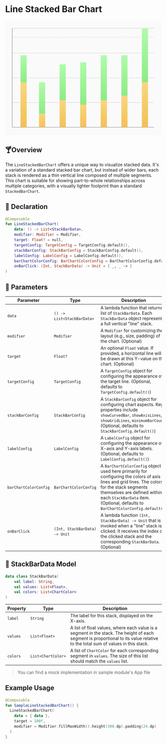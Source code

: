 # Line Stacked Bar Chart

![line_stack_bar_chart_01.png](../site/img/bar/line_stack_bar_chart_01.png)

## 🍸Overview
The `LineStackedBarChart` offers a unique way to visualize stacked data. It's a variation of a standard stacked bar chart, but instead of wider bars, each stack is rendered as a thin vertical line composed of multiple segments. This chart is suitable for showing part-to-whole relationships across multiple categories, with a visually lighter footprint than a standard `StackedBarChart`.

## 🧱 Declaration

```kotlin
@Composable
fun LineStackedBarChart(
    data: () -> List<StackBarData>,
    modifier: Modifier = Modifier,
    target: Float? = null,
    targetConfig: TargetConfig = TargetConfig.default(),
    stackBarConfig: StackBarConfig = StackBarConfig.default(),
    labelConfig: LabelConfig = LabelConfig.default(),
    barChartColorConfig: BarChartColorConfig = BarChartColorConfig.default(),
    onBarClick: (Int, StackBarData) -> Unit = { _, _ -> }
)
```

## 🔧 Parameters
| Parameter             | Type                          | Description                                                                                                                                                              |
|-----------------------|-------------------------------|--------------------------------------------------------------------------------------------------------------------------------------------------------------------------|
| `data`                | `() -> List<StackBarData>`    | A lambda function that returns a list of `StackBarData`. Each `StackBarData` object represents a full vertical "line" stack.                                            |
| `modifier`            | `Modifier`                    | A `Modifier` for customizing the layout (e.g., size, padding) of the chart. (Optional)                                                                                   |
| `target`              | `Float?`                      | An optional `Float` value. If provided, a horizontal line will be drawn at this Y-value on the chart. (Optional)                                                          |
| `targetConfig`        | `TargetConfig`                | A `TargetConfig` object for configuring the appearance of the target line. (Optional, defaults to `TargetConfig.default()`)                                             |
| `stackBarConfig`      | `StackBarConfig`              | A `StackBarConfig` object for configuring chart aspects. Key properties include `showCurvedBar`, `showAxisLines`, `showGridLines`, `minimumBarCount`. (Optional, defaults to `StackBarConfig.default()`) |
| `labelConfig`         | `LabelConfig`                 | A `LabelConfig` object for configuring the appearance of X-axis and Y-axis labels. (Optional, defaults to `LabelConfig.default()`)                                   |
| `barChartColorConfig` | `BarChartColorConfig`         | A `BarChartColorConfig` object used here primarily for configuring the colors of axis lines and grid lines. The colors for the stack segments themselves are defined within each `StackBarData` item. (Optional, defaults to `BarChartColorConfig.default()`) |
| `onBarClick`          | `(Int, StackBarData) -> Unit` | A lambda function `(Int, StackBarData) -> Unit` that is invoked when a "line" stack is clicked. It receives the index of the clicked stack and the corresponding `StackBarData`. (Optional) |

## 🧮 StackBarData Model

```kotlin
data class StackBarData(
    val label: String,
    val values: List<Float>,
    val colors: List<ChartColor>
)
```
| Property | Type                | Description                                                                                                                                                              |
|----------|---------------------|--------------------------------------------------------------------------------------------------------------------------------------------------------------------------|
| `label`  | `String`            | The label for this stack, displayed on the X-axis.                                                                                                                       |
| `values` | `List<Float>`       | A list of float values, where each value is a segment in the stack. The height of each segment is proportional to its value relative to the total sum of values in this stack. |
| `colors` | `List<ChartColor>`  | A list of `ChartColor` for each corresponding segment in `values`. The size of this list should match the `values` list.                                                 |

> You can find a mock implementation in sample module's App file

## Example Usage

```kotlin
@Composable
fun SampleLineStackedBarChart() {
  LineStackedBarChart(
    data = { data },
    target = 100f,
    modifier = Modifier.fillMaxWidth().height(300.dp).padding(24.dp)
  )
}
```